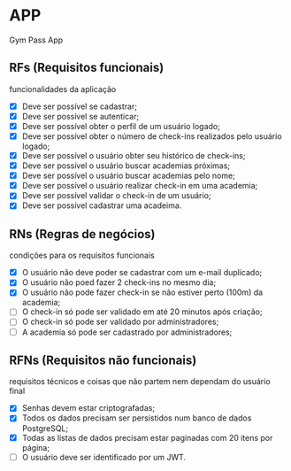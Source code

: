 # APP

Gym Pass App

## RFs (Requisitos funcionais)
funcionalidades da aplicação

- [x] Deve ser possível se cadastrar;
- [x] Deve ser possível se autenticar;
- [x] Deve ser possível obter o perfil de um usuário logado;
- [x] Deve ser possível obter o número de check-ins realizados pelo usuário logado;
- [x] Deve ser possível o usuário obter seu histórico de check-ins;
- [x] Deve ser possível o usuário buscar academias próximas;
- [x] Deve ser possível o usuário buscar academias pelo nome;
- [x] Deve ser possível o usuário realizar check-in em uma academia;
- [x] Deve ser possível validar o check-in de um usuário;
- [x] Deve ser possível cadastrar uma acadeima.

## RNs (Regras de negócios)
condições para os requisitos funcionais

- [x] O usuário não deve poder se cadastrar com um e-mail duplicado;
- [x] O usuário não poed fazer 2 check-ins no mesmo dia;
- [x] O usuário não pode fazer check-in se não estiver perto (100m) da academia;
- [ ] O check-in só pode ser validado em até 20 minutos após criação;
- [ ] O check-in só pode ser validado por administradores;
- [ ] A academia só pode ser cadastrado por administradores;

## RFNs (Requisitos não funcionais)
requisitos técnicos e coisas que não partem nem dependam do usuário final

- [x] Senhas devem estar criptografadas;
- [x] Todos os dados precisam ser persistidos num banco de dados PostgreSQL;
- [x] Todas as listas de dados precisam estar paginadas com 20 itens por página;
- [ ] O usuário deve ser identificado por um JWT.